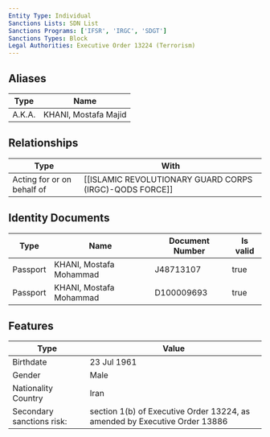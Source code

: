 ```yaml
---
Entity Type: Individual
Sanctions Lists: SDN List
Sanctions Programs: ['IFSR', 'IRGC', 'SDGT']
Sanctions Types: Block
Legal Authorities: Executive Order 13224 (Terrorism)
---
```


## Aliases
| Type  | Name      | 
|-------|-----------|
| A.K.A. | KHANI, Mostafa Majid |

## Relationships
| Type  | With      | 
|-------|-----------|
| Acting for or on behalf of | [[ISLAMIC REVOLUTIONARY GUARD CORPS (IRGC)-QODS FORCE]] |

## Identity Documents
| Type  | Name      | Document Number | Is valid |
|-------|-----------|-----------------|----------|
| Passport | KHANI, Mostafa Mohammad | J48713107 | true |
| Passport | KHANI, Mostafa Mohammad | D100009693 | true |

## Features
| Type  | Value      |
|-------|------------|
| Birthdate | 23 Jul 1961 |
| Gender | Male |
| Nationality Country | Iran |
| Secondary sanctions risk: | section 1(b) of Executive Order 13224, as amended by Executive Order 13886 |
